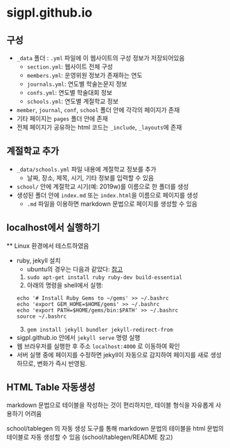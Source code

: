 # sigpl.github.io

## 구성

- `_data` 폴더 : `.yml` 파일에 이 웹사이트의 구성 정보가 저장되어있음
  + `section.yml`: 웹사이트 전체 구성
  + `members.yml`: 운영위원 정보가 존재하는 연도
  + `journals.yml`: 연도별 학술논문지 정보
  + `confs.yml`: 연도별 학술대회 정보
  + `schools.yml`: 연도별 계절학교 정보
- `member`, `journal`, `conf`, `school` 폴더 안에 각각의 페이지가 존재
- 기타 페이지는 `pages` 폴더 안에 존재
- 전체 페이지가 공유하는 html 코드는 `_include`, `_layouts`에 존재

## 계절학교 추가

- `_data/schools.yml` 파일 내용에 계절학교 정보를 추가
  + 날짜, 장소, 제목, 시기, 기타 정보를 입력할 수 있음
- `school/` 안에 계절학교 시기(예: 2019w)를 이름으로 한 폴더를 생성
- 생성된 폴더 안에 `index.md` 또는 `index.html`을 이름으로 페이지를 생성
  + `.md` 파일을 이용하면 markdown 문법으로 페이지를 생성할 수 있음

## localhost에서 실행하기

** Linux 환경에서 테스트하였음

- ruby, jekyll 설치
  + ubuntu의 경우는 다음과 같았다: [참고](https://jekyllrb-ko.github.io/docs/installation/#ubuntu)
  1. `sudo apt-get install ruby ruby-dev build-essential`
  2. 아래의 명령을 shell에서 실행:
  ```
  echo '# Install Ruby Gems to ~/gems' >> ~/.bashrc
  echo 'export GEM_HOME=$HOME/gems' >> ~/.bashrc
  echo 'export PATH=$HOME/gems/bin:$PATH' >> ~/.bashrc
  source ~/.bashrc
  ```
  3. `gem install jekyll bundler jekyll-redirect-from`
- sigpl.github.io 안에서 `jekyll serve` 명령 실행
- 웹 브라우저를 실행한 후 주소 `localhost:4000` 로 이동하여 확인
- 서버 실행 중에 페이지를 수정하면 jekyll이 자동으로 감지하여 페이지를 새로 생성하므로, 변화가 즉시 반영됨.


## HTML Table 자동생성

markdown 문법으로 테이블을 작성하는 것이 편리하지만, 테이블 형식을 자유롭게 사용하기 어려움

school/tablegen 의 자동 생성 도구를 통해 markdown 문법의 테이블을 html 문법의 테이블로 자동 생성할 수 있음 (school/tablegen/README 참고)
